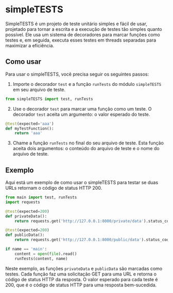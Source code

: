 # simpleTESTS

SimpleTESTS é um projeto de teste unitário simples e fácil de usar, projetado para tornar a escrita e a execução de testes tão simples quanto possível. Ele usa um sistema de decoradores para marcar funções como testes e, em seguida, executa esses testes em threads separadas para maximizar a eficiência.

## Como usar

Para usar o simpleTESTS, você precisa seguir os seguintes passos:

1. Importe o decorador `test` e a função `runTests` do módulo `simpleTESTS` em seu arquivo de teste.

```python
from simpleTESTS import test, runTests
```
2. Use o decorador `test` para marcar uma função como um teste. O decorador `test` aceita um argumento: o valor esperado do teste.

```python
@test(expected='aaa')
def myTestFunction():
    return 'aaa'
```


3. Chame a função `runTests` no final do seu arquivo de teste. Esta função aceita dois argumentos: o conteúdo do arquivo de teste e o nome do arquivo de teste.



## Exemplo

Aqui está um exemplo de como usar o simpleTESTS para testar se duas URLs retornam o código de status HTTP 200.

```python
from main import test, runTests
import requests

@test(expected=200)
def privateData():
    return requests.get('http://127.0.0.1:8000/private/data').status_code

@test(expected=200)
def publicData():
    return requests.get('http://127.0.0.1:8000/public/data').status_code

if name == 'main':
    content = open(file).read()
    runTests(content, name)
```
Neste exemplo, as funções `privateData` e `publicData` são marcadas como testes. Cada função faz uma solicitação GET para uma URL e retorna o código de status HTTP da resposta. O valor esperado para cada teste é 200, que é o código de status HTTP para uma resposta bem-sucedida.
